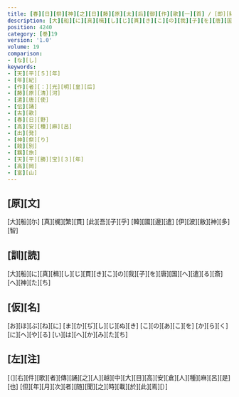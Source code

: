 ```yaml
---
title: [春][日][祭][神][之][日][藤][原][太][后][御][作][歌][一][首] / [即][賜][入][唐][大][使][藤][原][朝][臣][清][河] [参][議][従][四][位][下][遣][唐][使]
description: [大][船][に][真][楫][し][じ][貫][き][こ][の][我][子][を][唐][国][へ][遣][る][斎][へ][神][た][ち]
position: 4240
category: [巻]19
version: '1.0'
volume: 19
comparison:
- [な][し]
keywords:
- [天][平][５][年]
- [年][紀]
- [作][者][：][光][明][皇][后]
- [藤][原][清][河]
- [遣][唐][使]
- [伝][誦]
- [古][歌]
- [春][日][野]
- [高][安][種][麻][呂]
- [出][発]
- [神][祭][り]
- [餞][別]
- [羈][旅]
- [天][平][勝][宝][３][年]
- [高][岡]
- [富][山]
---
```


## [原][文]

[大][船][尓] [真][梶][繁][貫] [此][吾][子][乎] [韓][國][邊][遣] [伊][波][敝][神][多][智]

## [訓][読]

[大][船][に][真][楫][し][じ][貫][き][こ][の][我][子][を][唐][国][へ][遣][る][斎][へ][神][た][ち]

## [仮][名]

[お][ほ][ぶ][ね][に] [ま][か][ぢ][し][じ][ぬ][き] [こ][の][あ][こ][を] [か][ら][く][に][へ][や][る] [い][は][へ][か][み][た][ち]

## [左][注]

[（][右][件][歌][者][傳][誦][之][人][越][中][大][目][高][安][倉][人][種][麻][呂][是][也] [但][年][月][次][者][随][聞][之][時][載][於][此][焉][）]

